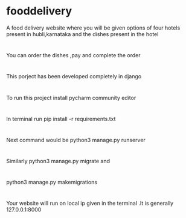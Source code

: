 # fooddelivery

A food delivery website where you will be given options of four hotels present in hubli,karnataka and the dishes present in the hotel 
#
You can order the dishes ,pay and complete the order 
#
This porject has been developed completely in django
#
To run this project install pycharm community editor
#
In terminal run pip install -r requirements.txt
#
Next command would be python3 manage.py runserver
#
Similarly python3 manage.py migrate and 
#
python3 manage.py makemigrations 
#
Your website will run on local ip given in the terminal .It is generally 127.0.0.1:8000 
